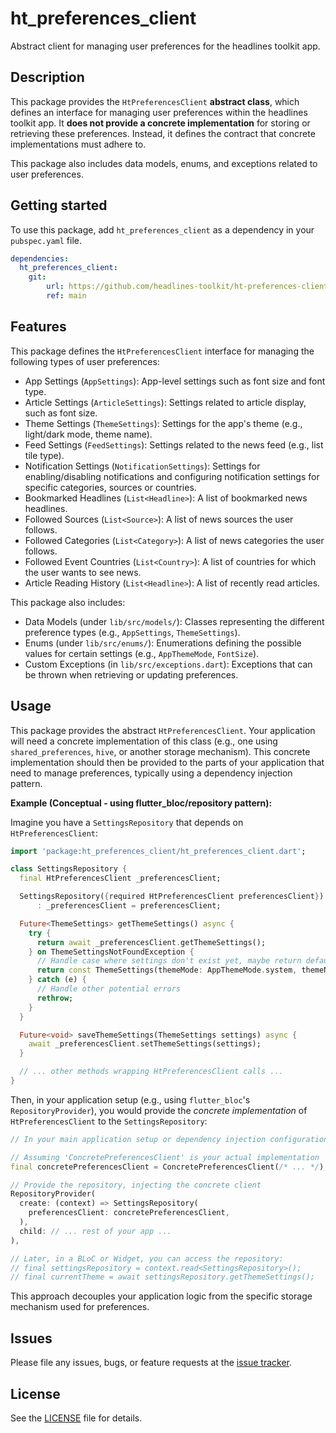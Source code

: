 # ht_preferences_client

Abstract client for managing user preferences for the headlines toolkit app.

## Description

This package provides the `HtPreferencesClient` **abstract class**, which defines an interface for managing user preferences within the headlines toolkit app. It **does not provide a concrete implementation** for storing or retrieving these preferences. Instead, it defines the contract that concrete implementations must adhere to.

This package also includes data models, enums, and exceptions related to user preferences.

## Getting started

To use this package, add `ht_preferences_client` as a dependency in your `pubspec.yaml` file.

```yaml
dependencies:
  ht_preferences_client:
    git:
        url: https://github.com/headlines-toolkit/ht-preferences-client.git
        ref: main
```

## Features

This package defines the `HtPreferencesClient` interface for managing the following types of user preferences:

*   App Settings (`AppSettings`): App-level settings such as font size and font type.
*   Article Settings (`ArticleSettings`): Settings related to article display, such as font size.
*   Theme Settings (`ThemeSettings`): Settings for the app's theme (e.g., light/dark mode, theme name).
*   Feed Settings (`FeedSettings`): Settings related to the news feed (e.g., list tile type).
*   Notification Settings (`NotificationSettings`): Settings for enabling/disabling notifications and configuring notification settings for specific categories, sources or countries.
*   Bookmarked Headlines (`List<Headline>`): A list of bookmarked news headlines.
*   Followed Sources (`List<Source>`): A list of news sources the user follows.
*   Followed Categories (`List<Category>`): A list of news categories the user follows.
*   Followed Event Countries (`List<Country>`): A list of countries for which the user wants to see news.
*   Article Reading History (`List<Headline>`): A list of recently read articles.

This package also includes:

*   Data Models (under `lib/src/models/`): Classes representing the different preference types (e.g., `AppSettings`, `ThemeSettings`).
*   Enums (under `lib/src/enums/`): Enumerations defining the possible values for certain settings (e.g., `AppThemeMode`, `FontSize`).
*   Custom Exceptions (in `lib/src/exceptions.dart`): Exceptions that can be thrown when retrieving or updating preferences.

## Usage

This package provides the abstract `HtPreferencesClient`. Your application will need a concrete implementation of this class (e.g., one using `shared_preferences`, `hive`, or another storage mechanism). This concrete implementation should then be provided to the parts of your application that need to manage preferences, typically using a dependency injection pattern.

**Example (Conceptual - using flutter_bloc/repository pattern):**

Imagine you have a `SettingsRepository` that depends on `HtPreferencesClient`:

```dart
import 'package:ht_preferences_client/ht_preferences_client.dart';

class SettingsRepository {
  final HtPreferencesClient _preferencesClient;

  SettingsRepository({required HtPreferencesClient preferencesClient})
      : _preferencesClient = preferencesClient;

  Future<ThemeSettings> getThemeSettings() async {
    try {
      return await _preferencesClient.getThemeSettings();
    } on ThemeSettingsNotFoundException {
      // Handle case where settings don't exist yet, maybe return defaults
      return const ThemeSettings(themeMode: AppThemeMode.system, themeName: AppThemeName.blue);
    } catch (e) {
      // Handle other potential errors
      rethrow;
    }
  }

  Future<void> saveThemeSettings(ThemeSettings settings) async {
    await _preferencesClient.setThemeSettings(settings);
  }

  // ... other methods wrapping HtPreferencesClient calls ...
}
```

Then, in your application setup (e.g., using `flutter_bloc`'s `RepositoryProvider`), you would provide the *concrete implementation* of `HtPreferencesClient` to the `SettingsRepository`:

```dart
// In your main application setup or dependency injection configuration:

// Assuming 'ConcretePreferencesClient' is your actual implementation
final concretePreferencesClient = ConcretePreferencesClient(/* ... */);

// Provide the repository, injecting the concrete client
RepositoryProvider(
  create: (context) => SettingsRepository(
    preferencesClient: concretePreferencesClient,
  ),
  child: // ... rest of your app ...
),

// Later, in a BLoC or Widget, you can access the repository:
// final settingsRepository = context.read<SettingsRepository>();
// final currentTheme = await settingsRepository.getThemeSettings();
```

This approach decouples your application logic from the specific storage mechanism used for preferences.

## Issues

Please file any issues, bugs, or feature requests at the [issue tracker](https://github.com/headlines-toolkit/ht-preferences-client/issues).

## License

See the [LICENSE](LICENSE) file for details.
